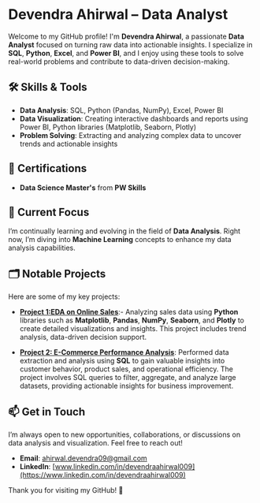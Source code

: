 # Devendra Ahirwal – Data Analyst

Welcome to my GitHub profile! I'm **Devendra Ahirwal**, a passionate **Data Analyst** focused on turning raw data into actionable insights. I specialize in **SQL**, **Python**, **Excel**, and **Power BI**, and I enjoy using these tools to solve real-world problems and contribute to data-driven decision-making.

## 🛠️ **Skills & Tools**
- **Data Analysis**: SQL, Python (Pandas, NumPy), Excel, Power BI
- **Data Visualization**: Creating interactive dashboards and reports using Power BI, Python libraries (Matplotlib, Seaborn, Plotly)
- **Problem Solving**: Extracting and analyzing complex data to uncover trends and actionable insights

## 📜 **Certifications**
- **Data Science Master's** from **PW Skills**

## 🌱 **Current Focus**
I’m continually learning and evolving in the field of **Data Analysis**. Right now, I’m diving into **Machine Learning** concepts to enhance my data analysis capabilities.

## 🗂️ **Notable Projects**
Here are some of my key projects:
- **[Project 1:EDA on Online Sales](https://github.com/AhirwalDevendra/EDS-on-Online-Sales)**:- Analyzing sales data using **Python** libraries such as **Matplotlib**, **Pandas**, **NumPy**, **Seaborn**, and **Plotly** to create detailed visualizations and insights. This project includes trend analysis, data-driven decision support.

- **[Project 2: E-Commerce Performance Analysis](https://github.com/AhirwalDevendra/E_Commerce-Analysis)**: Performed data extraction and analysis using **SQL** to gain valuable insights into customer behavior, product sales, and operational efficiency. The project involves SQL queries to filter, aggregate, and analyze large datasets, providing actionable insights for business improvement.

## 📫 **Get in Touch**
I’m always open to new opportunities, collaborations, or discussions on data analysis and visualization. Feel free to reach out!

- **Email**: [ahirwal.devendra09@gmail.com](https://mail.google.com/mail/u/2/#inbox?compose=new)
- **LinkedIn**: [www.linkedin.com/in/devendraahirwal009](https://www.linkedin.com/in/devendraahirwal009)

Thank you for visiting my GitHub! 🙏

